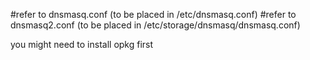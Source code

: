 #refer to dnsmasq.conf (to be placed in /etc/dnsmasq.conf)
#refer to dnsmasq2.conf (to be placed in /etc/storage/dnsmasq/dnsmasq.conf)

you might need to install opkg first
